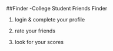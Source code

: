 ##Finder -College Student Friends Finder

1. login & complete your profile

2. rate your friends

3. look for your scores
